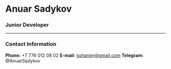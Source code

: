 # Anuar Sadykov
### Junior Developer

----------

### Contact Information

**Phone:** +7 776 012 08 02
**E-mail:** suhanjer@gmail.com
**Telegram:** @AnuarSadykov